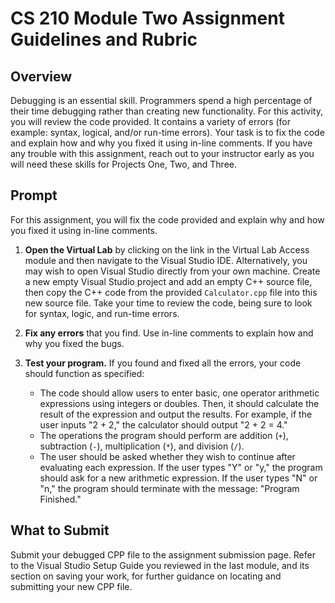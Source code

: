 # CS 210 Module Two Assignment Guidelines and Rubric

## Overview

Debugging is an essential skill. Programmers spend a high percentage of their time debugging rather than creating new functionality. For this activity, you will review the code provided. It contains a variety of errors (for example: syntax, logical, and/or run-time errors). Your task is to fix the code and explain how and why you fixed it using in-line comments. If you have any trouble with this assignment, reach out to your instructor early as you will need these skills for Projects One, Two, and Three.

## Prompt

For this assignment, you will fix the code provided and explain why and how you fixed it using in-line comments.

1. **Open the Virtual Lab** by clicking on the link in the Virtual Lab Access module and then navigate to the Visual Studio IDE. Alternatively, you may wish to open Visual Studio directly from your own machine. Create a new empty Visual Studio project and add an empty C++ source file, then copy the C++ code from the provided `Calculator.cpp` file into this new source file. Take your time to review the code, being sure to look for syntax, logic, and run-time errors.

2. **Fix any errors** that you find. Use in-line comments to explain how and why you fixed the bugs.

3. **Test your program.** If you found and fixed all the errors, your code should function as specified:
   - The code should allow users to enter basic, one operator arithmetic expressions using integers or doubles. Then, it should calculate the result of the expression and output the results. For example, if the user inputs "2 + 2," the calculator should output "2 + 2 = 4."
   - The operations the program should perform are addition (`+`), subtraction (`-`), multiplication (`*`), and division (`/`).
   - The user should be asked whether they wish to continue after evaluating each expression. If the user types "Y" or "y," the program should ask for a new arithmetic expression. If the user types "N" or "n," the program should terminate with the message: "Program Finished."

## What to Submit

Submit your debugged CPP file to the assignment submission page. Refer to the Visual Studio Setup Guide you reviewed in the last module, and its section on saving your work, for further guidance on locating and submitting your new CPP file.

